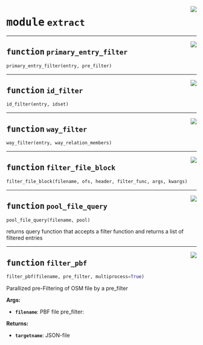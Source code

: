 <!-- markdownlint-disable -->

<a href="https://redacted.web/redacted-org/iclr-osm/blob/main/iclr_osm/extract.py#L0"><img align="right" style="float:right;" src="https://img.shields.io/badge/-source-cccccc?style=flat-square"></a>

# <kbd>module</kbd> `extract`





---

<a href="https://redacted.web/redacted-org/iclr-osm/blob/main/iclr_osm/extract.py#L25"><img align="right" style="float:right;" src="https://img.shields.io/badge/-source-cccccc?style=flat-square"></a>

## <kbd>function</kbd> `primary_entry_filter`

```python
primary_entry_filter(entry, pre_filter)
```






---

<a href="https://redacted.web/redacted-org/iclr-osm/blob/main/iclr_osm/extract.py#L34"><img align="right" style="float:right;" src="https://img.shields.io/badge/-source-cccccc?style=flat-square"></a>

## <kbd>function</kbd> `id_filter`

```python
id_filter(entry, idset)
```






---

<a href="https://redacted.web/redacted-org/iclr-osm/blob/main/iclr_osm/extract.py#L37"><img align="right" style="float:right;" src="https://img.shields.io/badge/-source-cccccc?style=flat-square"></a>

## <kbd>function</kbd> `way_filter`

```python
way_filter(entry, way_relation_members)
```






---

<a href="https://redacted.web/redacted-org/iclr-osm/blob/main/iclr_osm/extract.py#L41"><img align="right" style="float:right;" src="https://img.shields.io/badge/-source-cccccc?style=flat-square"></a>

## <kbd>function</kbd> `filter_file_block`

```python
filter_file_block(filename, ofs, header, filter_func, args, kwargs)
```






---

<a href="https://redacted.web/redacted-org/iclr-osm/blob/main/iclr_osm/extract.py#L52"><img align="right" style="float:right;" src="https://img.shields.io/badge/-source-cccccc?style=flat-square"></a>

## <kbd>function</kbd> `pool_file_query`

```python
pool_file_query(filename, pool)
```

returns query function that accepts a filter function and returns a list of filtered entries 


---

<a href="https://redacted.web/redacted-org/iclr-osm/blob/main/iclr_osm/extract.py#L69"><img align="right" style="float:right;" src="https://img.shields.io/badge/-source-cccccc?style=flat-square"></a>

## <kbd>function</kbd> `filter_pbf`

```python
filter_pbf(filename, pre_filter, multiprocess=True)
```

Parallized pre-Filtering of OSM file by a pre_filter 



**Args:**
 
 - <b>`filename`</b>:    PBF file pre_filter: 



**Returns:**
 
 - <b>`targetname`</b>:  JSON-file 


